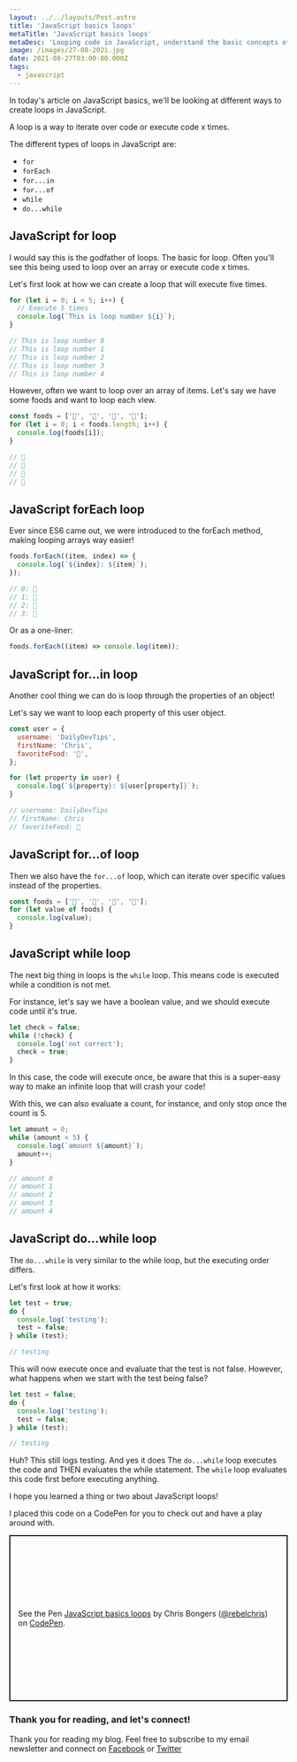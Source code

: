 ```yaml
---
layout: ../../layouts/Post.astro
title: 'JavaScript basics loops'
metaTitle: 'JavaScript basics loops'
metaDesc: 'Looping code in JavaScript, understand the basic concepts of JavaScript'
image: /images/27-08-2021.jpg
date: 2021-08-27T03:00:00.000Z
tags:
  - javascript
---
```


In today's article on JavaScript basics, we'll be looking at different ways to create loops in JavaScript.

A loop is a way to iterate over code or execute code x times.

The different types of loops in JavaScript are:

- `for`
- `forEach`
- `for...in`
- `for...of`
- `while`
- `do...while`

## JavaScript for loop

I would say this is the godfather of loops. The basic for loop. Often you'll see this being used to loop over an array or execute code x times.

Let's first look at how we can create a loop that will execute five times.

```js
for (let i = 0; i < 5; i++) {
  // Execute 5 times
  console.log(`This is loop number ${i}`);
}

// This is loop number 0
// This is loop number 1
// This is loop number 2
// This is loop number 3
// This is loop number 4
```

However, often we want to loop over an array of items. Let's say we have some foods and want to loop each view.

```js
const foods = ['🍕', '🍗', '🍔', '🌮'];
for (let i = 0; i < foods.length; i++) {
  console.log(foods[i]);
}

// 🍕
// 🍗
// 🍔
// 🌮
```

## JavaScript forEach loop

Ever since ES6 came out, we were introduced to the forEach method, making looping arrays way easier!

```js
foods.forEach((item, index) => {
  console.log(`${index}: ${item}`);
});

// 0: 🍕
// 1: 🍗
// 2: 🍔
// 3: 🌮
```

Or as a one-liner:

```js
foods.forEach((item) => console.log(item));
```

## JavaScript for...in loop

Another cool thing we can do is loop through the properties of an object!

Let's say we want to loop each property of this user object.

```js
const user = {
  username: 'DailyDevTips',
  firstName: 'Chris',
  favoriteFood: '🍕',
};

for (let property in user) {
  console.log(`${property}: ${user[property]}`);
}

// username: DailyDevTips
// firstName: Chris
// favoriteFood: 🍕
```

## JavaScript for...of loop

Then we also have the `for...of` loop, which can iterate over specific values instead of the properties.

```js
const foods = ['🍕', '🍗', '🍔', '🌮'];
for (let value of foods) {
  console.log(value);
}
```

## JavaScript while loop

The next big thing in loops is the `while` loop. This means code is executed while a condition is not met.

For instance, let's say we have a boolean value, and we should execute code until it's true.

```js
let check = false;
while (!check) {
  console.log('not correct');
  check = true;
}
```

In this case, the code will execute once, be aware that this is a super-easy way to make an infinite loop that will crash your code!

With this, we can also evaluate a count, for instance, and only stop once the count is 5.

```js
let amount = 0;
while (amount < 5) {
  console.log(`amount ${amount}`);
  amount++;
}

// amount 0
// amount 1
// amount 2
// amount 3
// amount 4
```

## JavaScript do...while loop

The `do...while` is very similar to the while loop, but the executing order differs.

Let's first look at how it works:

```js
let test = true;
do {
  console.log('testing');
  test = false;
} while (test);

// testing
```

This will now execute once and evaluate that the test is not false.
However, what happens when we start with the test being false?

```js
let test = false;
do {
  console.log('testing');
  test = false;
} while (test);

// testing
```

Huh? This still logs testing. And yes it does
The `do...while` loop executes the code and THEN evaluates the while statement.
The `while` loop evaluates this code first before executing anything.

I hope you learned a thing or two about JavaScript loops!

I placed this code on a CodePen for you to check out and have a play around with.

<p class="codepen" data-height="300" data-theme-id="dark" data-default-tab="js,result" data-slug-hash="xxdoVgY" data-user="rebelchris" style="height: 300px; box-sizing: border-box; display: flex; align-items: center; justify-content: center; border: 2px solid; margin: 1em 0; padding: 1em;">
  <span>See the Pen <a href="https://codepen.io/rebelchris/pen/xxdoVgY">
  JavaScript basics loops</a> by Chris Bongers (<a href="https://codepen.io/rebelchris">@rebelchris</a>)
  on <a href="https://codepen.io">CodePen</a>.</span>
</p>
<script async src="https://cpwebassets.codepen.io/assets/embed/ei.js"></script>

### Thank you for reading, and let's connect!

Thank you for reading my blog. Feel free to subscribe to my email newsletter and connect on [Facebook](https://www.facebook.com/DailyDevTipsBlog) or [Twitter](https://twitter.com/DailyDevTips1)
